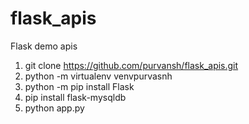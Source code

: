# flask_apis
Flask demo apis


1. git clone https://github.com/purvansh/flask_apis.git
2. python -m virtualenv venvpurvasnh
3. python -m pip install Flask
4. pip install flask-mysqldb
5. python app.py
